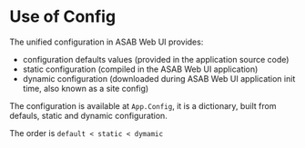# Use of Config

The unified configuration in ASAB Web UI provides:

* configuration defaults values (provided in the application source code)
* static configuration (compiled in the ASAB Web UI application)
* dynamic configuration (downloaded during ASAB Web UI application init time, also known as a site config)

The configuration is available at `App.Config`, it is a dictionary, built from defauls, static and dynamic configuration.

The order is `default < static < dymamic`

